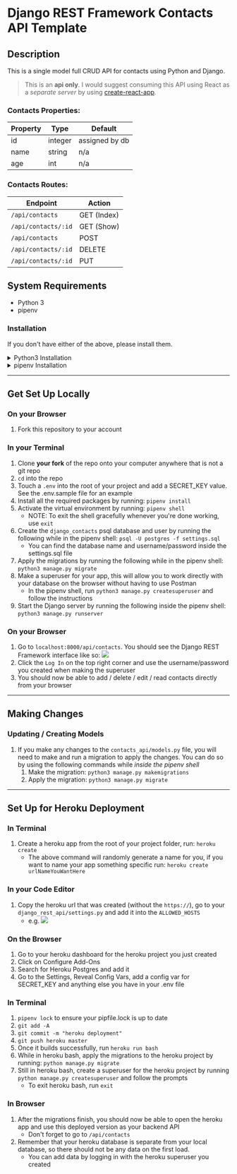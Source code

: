# Django REST Framework Contacts API Template 

## Description 

This is a single model full CRUD API for contacts using Python and Django. 

> This is an **api only**. I would suggest consuming this API using React as a _separate server_ by using [create-react-app](https://reactjs.org/docs/create-a-new-react-app.html).

### Contacts Properties: 

|Property  | Type  | Default  |
|---|---|---|
| id | integer | assigned by db |
| name | string | n/a |
| age | int | n/a |

### Contacts Routes: 

|Endpoint  | Action  |
|---|---|
| `/api/contacts`  | GET (Index) |
| `/api/contacts/:id`  | GET (Show)  |
| `/api/contacts`  | POST  |
| `/api/contacts/:id`  | DELETE  |
| `/api/contacts/:id`  | PUT  |

## System Requirements 

- Python 3 
- pipenv 

### Installation

If you don't have either of the above, please install them. 

<details><summary>Python3 Installation</summary><p>
    
#### Python Installation

1. Check what python version you have on your computer by running: `python -V`
1. If you're not on a version of Python that is 3 or greater, install python 3 with homebrew:
    - `brew install python3` 
    - Note: in order to use this installed python3, you will have to use `python3` whenever running a python command 
    
</p></details>

<details><summary>pipenv Installation</summary><p>
    
#### pipenv Installation

To build your app, we're going to be building a virtual environment. In order to manage our dependencies and our virtual environment, we're going to use [pipenv](https://pipenv.pypa.io/en/latest/).

1. Check if you have pipenv by running: `pipenv --version` 
1. If you do not have it, install it with homebrew:
    - `brew install pipenv` 
    
</p></details>

---

## Get Set Up Locally 

### On your Browser 

1. Fork this repository to your account 

### In your Terminal 

1. Clone **your fork** of the repo onto your computer anywhere that is not a git repo
1. `cd` into the repo 
1. Touch a `.env` into the root of your project and add a SECRET_KEY value. See the .env.sample file for an example
1. Install all the required packages by running: `pipenv install` 
1. Activate the virtual environment by running: `pipenv shell`
    - NOTE: To exit the shell gracefully whenever you're done working, use `exit`
1. Create the `django_contacts` psql database and user by running the following while in the pipenv shell: `psql -U postgres -f settings.sql` 
    - You can find the database name and username/password inside the settings.sql file
1. Apply the migrations by running the following while in the pipenv shell: `python3 manage.py migrate`
1. Make a superuser for your app, this will allow you to work directly with your database on the browser without having to use Postman 
    - In the pipenv shell, run `python3 manage.py createsuperuser` and follow the instructions
1. Start the Django server by running the following inside the pipenv shell: `python3 manage.py runserver` 

### On your Browser 

1. Go to `localhost:8000/api/contacts`. You should see the Django REST Framework interface like so: 
![](https://imgur.com/V6SvjaX.png) 
1. Click the `Log In` on the top right corner and use the username/password you created when making the superuser 
1. You should now be able to add / delete / edit / read contacts directly from your browser 

---

## Making Changes 

### Updating / Creating Models 

1. If you make any changes to the `contacts_api/models.py` file, you will need to make and run a migration to apply the changes. You can do so by using the following commands while _inside the pipenv shell_
    1. Make the migration: `python3 manage.py makemigrations` 
    1. Apply the migration: `python3 manage.py migrate` 
    
---

## Set Up for Heroku Deployment 

### In Terminal
1. Create a heroku app from the root of your project folder, run: `heroku create` 
    - The above command will randomly generate a name for you, if you want to name your app something specific run: `heroku create urlNameYouWantHere`

### In your Code Editor 

1. Copy the heroku url that was created (without the `https://`), go to your `django_rest_api/settings.py` and add it into the `ALLOWED_HOSTS`
    - e.g. 
    ![](https://imgur.com/AVlB8kK.png)
    
### On the Browser 

1. Go to your heroku dashboard for the heroku project you just created
1. Click on Configure Add-Ons
1. Search for Heroku Postgres and add it 
1. Go to the Settings, Reveal Config Vars, add a config var for SECRET_KEY and anything else you have in your .env file 

### In Terminal

1. `pipenv lock` to ensure your pipfile.lock is up to date
1. `git add -A`
1. `git commit -m "heroku deployment"`
1. `git push heroku master` 
1. Once it builds successfully, run `heroku run bash` 
1. While in heroku bash,  apply the migrations to the heroku project by running: `python manage.py migrate` 
1. Still in heroku bash, create a superuser for the heroku project by running `python manage.py createsuperuser` and follow the prompts
    - To exit heroku bash, run `exit`

### In Browser 

1. After the migrations finish, you should now be able to open the heroku app and use this deployed version as your backend API
    - Don't forget to go to `/api/contacts`
1. Remember that your heroku database is separate from your local database, so there should not be any data on the first load. 
    - You can add data by logging in with the heroku superuser you created
